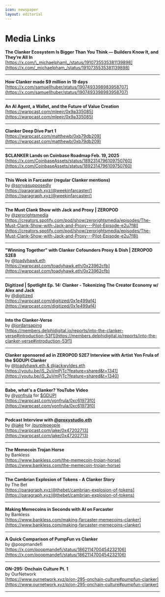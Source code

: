 ```yaml
---
icon: newspaper
layout: editorial
---
```


# Media Links

**The Clanker Ecosystem Is Bigger Than You Think — Builders Know It, and They’re All In**\
[https://x.com/\_michaelpham\_/status/1910735535381139898](https://x.com/_michaelpham_/status/1910735535381139898)

***

**How Clanker made $9 million in 19 days**\
[https://x.com/samuellhuber/status/1907493398983958707](https://x.com/samuellhuber/status/1907493398983958707)

***

**An AI Agent, a Wallet, and the Future of Value Creation**\
[https://warpcast.com/mleejr/0x9a335085](https://warpcast.com/mleejr/0x9a335085)

***

**Clanker Deep Dive Part 1**\
[https://warpcast.com/matthewb/0xb79db209](https://warpcast.com/matthewb/0xb79db209)

***

**$CLANKER Lands on Coinbase Roadmap Feb. 19, 2025**\
[https://x.com/CoinbaseAssets/status/1892314796109750760](https://x.com/CoinbaseAssets/status/1892314796109750760)

***

**This Week in Farcaster (regular Clanker mentions)**\
by <a href="https://warpcast.com/sonyasupposedly">@sonyasupposedly</a>\
[https://paragraph.xyz/@weekinfarcaster/](https://paragraph.xyz/@weekinfarcaster/)

***

**The Must Clank Show with Jack and Proxy | ZEROPOD**\
by <a href="https://warpcast.com/zerorightsmedia">@zerorightsmedia</a>\
[https://creators.spotify.com/pod/show/zerorightsmedia/episodes/The-Must-Clank-Show-with-Jack-and-Proxy---Pilot-Episode-e2u7f8l](https://creators.spotify.com/pod/show/zerorightsmedia/episodes/The-Must-Clank-Show-with-Jack-and-Proxy---Pilot-Episode-e2u7f8l)

***

**"Winning Together" with Clanker Cofounders Proxy & Dish | ZEROPOD S2E8**\
by <a href="https://warpcast.com/toadyhawk.eth">@toadyhawk.eth</a>\
[https://warpcast.com/toadyhawk.eth/0x23962cfb](https://warpcast.com/toadyhawk.eth/0x23962cfb)

***

**Digitized | Spotlight Ep. 14: Clanker - Tokenizing The Creator Economy w/ Alex and Jack**\
by <a href="https://warpcast.com/digitized">@digitized</a>\
[https://warpcast.com/digitized/0x1e499af4](https://warpcast.com/digitized/0x1e499af4)

***

**Into the Clanker-Verse**\
by <a href="https://warpcast.com/jordansaping/0x0015988f">@jordansaping</a>\
[https://members.delphidigital.io/reports/into-the-clanker-verse#introduction-53f1](https://members.delphidigital.io/reports/into-the-clanker-verse#introduction-53f1)

***

**Clanker sponsored ad in ZEROPOD S2E7 Interview with Artist Yon Frula of the $GDUPI Clanker**\
by <a href="https://warpcast.com/toadyhawk.eth/0x7e9bfd8d">@toadyhawk.eth & @jackwyldes.eth</a>\
[https://youtu.be/iS_2uVmPjTc?feature=shared&t=1341](https://youtu.be/iS_2uVmPjTc?feature=shared&t=1340)

***

**Babe, what's a Clanker? YouTube Video**\
by <a href="https://warpcast.com/yonfrula">@yonfrula</a> for <a href="https://gdupi.art/">$GDUPI</a>\
[https://warpcast.com/yonfrula/0xc61973f0](https://warpcast.com/yonfrula/0xc61973f0)

***

**Podcast Interview with <a href="https://warpcast.com/proxystudio.eth">@proxystudio.eth</a>**\
by <a href="https://warpcast.com/jake">@jake</a> for <a href="https://warpcast.com/~/channel/purplepeople">/purplepeople</a>\
[https://warpcast.com/jake/0x47202713](https://warpcast.com/jake/0x47202713)

***

**The Memecoin Trojan Horse**\
by Bankless\
[https://www.bankless.com/the-memecoin-trojan-horse](https://www.bankless.com/the-memecoin-trojan-horse)

***

**The Cambrian Explosion of Tokens - A Clanker Story**\
by The Bet\
[https://paragraph.xyz/@thebet/cambrian-explosion-of-tokens](https://paragraph.xyz/@thebet/cambrian-explosion-of-tokens)

***

**Making Memecoins in Seconds with AI on Farcaster**\
by Bankless\
[https://www.bankless.com/making-farcaster-memecoins-clanker](https://www.bankless.com/making-farcaster-memecoins-clanker)

***

**A Quick Comparison of PumpFun vs Clanker**\
by @poopmandefi\
[https://x.com/poopmandefi/status/1862114700454232106](https://x.com/poopmandefi/status/1862114700454232106)

***

**ON–295: Onchain Culture Pt. 1**\
by OurNetwork\
[https://www.ournetwork.xyz/p/on-295-onchain-culture#pumpfun-clanker](https://www.ournetwork.xyz/p/on-295-onchain-culture#pumpfun-clanker)

***
